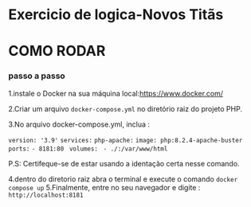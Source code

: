 # Exercicio de logica-Novos Titãs

# COMO RODAR

### passo a passo 
1.instale o Docker na sua máquina local:https://www.docker.com/

2.Criar um arquivo `docker-compose.yml` no diretório raiz do projeto PHP.

3.No arquivo docker-compose.yml, inclua :

`version: '3.9'`
`services:`
  `php-apache:`
    `image: php:8.2.4-apache-buster`
   ` ports:`
      `- 8181:80`
   ` volumes:`
     ` - ./:/var/www/html`
     
P.S: Certifeque-se de estar usando a identação certa nesse comando.

4.dentro do diretorio raiz abra o terminal e execute o comando `docker compose up`
5.Finalmente, entre no seu navegador e digite : 
`http://localhost:8181`

